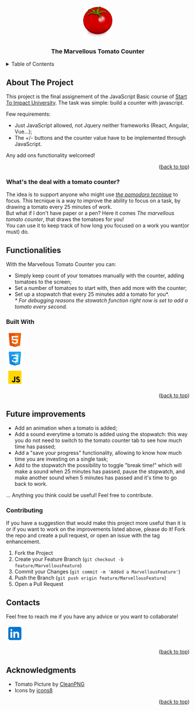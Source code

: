 <a id="readme-top"></a>


<div align="center">
  <a href="https://github.com/dalfabbio/tomatoCounter">
    <img src="assets/img/tomato.png" alt="Logo" width="80">
  </a>

<h3 align="center">The Marvellous Tomato Counter</h3>
</div>
<!-- TABLE OF CONTENTS -->
<details>
  <summary>Table of Contents</summary>
  <ol>
    <li>
      <a href="#about-the-project">About The Project</a>
      <ul>
      <li><a href="#what-is-the-deal-with-a-tomato-counter">What's the deal with a tomato counter?</a></li>
      </ul>
    </li>
    <li>
      <a href="#functionalities">Functionalities</a>
      <ul>
        <li><a href="#built-with">Built With</a></li>
      </ul>
    </li>
    <li><a href="#future-improvements">Future improvements</a>
    <ul><li><a href="#contributing">Contributing</a></li></ul>
    </li>
    <li><a href="#contacts">Contacts</a></li>
    <li><a href="#acknowledgments">Acknowledgments</a></li>
  </ol>
</details>



<!-- ABOUT THE PROJECT -->
## About The Project
This project is the final assignement of the JavaScript Basic course of [Start To Impact University]. The task was simple: build a counter with javascript.

Few requirements:
* Just JavaScript allowed, not Jquery neither frameworks (React, Angular, Vue...);
* The +/- buttons and the counter value have to be implemented through JavaScript.

Any add ons functionality welcomed!


<p align="right">(<a href="#readme-top">back to top</a>)</p>

### What's the deal with a tomato counter?
<a name="#what-is-the-deal-with-a-tomato-counter"></a>
The idea is to support anyone who might use *[the pomodoro tecnique]* to focus. This tecnique is a way to improve the ability to focus on a task, by drawing a tomato every 25 minutes of work. \
But what if I don't have paper or a pen? Here it comes *The marvellous tomato counter*, that draws the tomatoes for you!\
You can use it to keep track of how long you focused on a work you want(or must) do.

## Functionalities
With the Marvellous Tomato Counter you can:
* Simply keep count of your tomatoes manually with the counter, adding tomatoes to the screen;
* Set a number of tomatoes to start with, then add more with the counter;
* Set up a stopwatch that every 25 minutes add a tomato for you*. \
*\* For debugging reasons the stowatch function right now is set to add a tomato every second.*

### Built With

![HTML](assets/icons/html.png)\
![CSS](assets/icons/css.png)\
![JS](assets/icons/js.png)



<p align="right">(<a href="#readme-top">back to top</a>)</p>



<!-- GETTING STARTED -->
## Future improvements
* Add an animation when a tomato is added;
* Add a sound everytime a tomato is added using the stopwatch: this way you do not need to switch to the tomato counter tab to see how much time has passed;
* Add a "save your progress" functionality, allowing to know how much time you are investing on a single task;
* Add to the stopwatch the possibility to toggle "break time!" which will make a sound when 25 minutes has passed, pause the stopwatch, and make another sound when 5 minutes has passed and it's time to go back to work.


... Anything you think could be useful! Feel free to contribute.

### Contributing

If you have a suggestion that would make this project more useful than it is or if you want to work on the improvements listed above, please do it!
Fork the repo and create a pull request, or open an issue with the tag enhancement.
1. Fork the Project
2. Create your Feature Branch (`git checkout -b feature/MarvellousFeature`)
3. Commit your Changes (`git commit -m 'Added a MarvellousFeature'`)
4. Push the Branch (`git push origin feature/MarvellousFeature`)
5. Open a Pull Request


## Contacts

Feel free to reach me if you have any advice or you want to collaborate!

[![linkedin](assets/icons/linkedin.png)][linkedinUrl]

<p align="right">(<a href="#readme-top">back to top</a>)</p>



<!-- ACKNOWLEDGMENTS -->
## Acknowledgments

* Tomato Picture by [CleanPNG][tomatoPictureUrl]
* Icons by [icons8][icons8Url]


<p align="right">(<a href="#readme-top">back to top</a>)</p>



<!-- MARKDOWN LINKS & IMAGES -->
[Start To Impact University]: https://www.start2impact.it/
[the pomodoro tecnique]: https://todoist.com/it/productivity-methods/pomodoro-technique
[linkedinUrl]: https://www.linkedin.com/in/alessandro-fabbian-2a8261101/
[tomatoPictureurl]: https://www.cleanpng.com/png-tomato-drawing-vegetable-clip-art-tomato-640540/download-png.html
[icons8Url]: https://icons8.com/